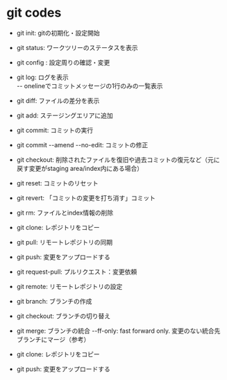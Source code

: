 # git codes
- git init: 
  gitの初期化・設定開始
- git status: 
  ワークツリーのステータスを表示
- git config : 
  設定周りの確認・変更
- git log: ログを表示    
  -- onelineでコミットメッセージの1行のみの一覧表示
- git diff: 
  ファイルの差分を表示
- git add: 
  ステージングエリアに追加
- git commit: 
  コミットの実行

- git commit 
  --amend --no-edit: コミットの修正
- git checkout: 
  削除されたファイルを復旧や過去コミットの復元など（元に戻す変更がstaging area/index内にある場合）
- git reset: 
  コミットのリセット
- git revert: 
 「コミットの変更を打ち消す」コミット
- git rm: 
  ファイルとindex情報の削除

- git clone: 
  レポジトリをコピー
- git pull: 
  リモートレポジトリの同期	
- git push: 
  変更をアップロードする
- git request-pull: 
  プルリクエスト：変更依頼
- git remote: 
  リモートレポジトリの設定

- git branch: 
  ブランチの作成
- git checkout: 
  ブランチの切り替え
- git merge: 
  ブランチの統合    --ff-only: fast forward only. 変更のない統合先ブランチにマージ（参考）
- git clone: 
  レポジトリをコピー
- git push: 
  変更をアップロードする
